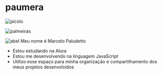# paumera

![picolo](https://github.com/KelwynPaumeiras/paumera/assets/173710353/468170d0-7492-4703-8c81-8aad49a51df2)

![palmeiras](https://github.com/KelwynPaumeiras/paumera/assets/173710353/3f375e78-4907-477a-8fe6-f769cbaa7b93)

![abel](https://github.com/KelwynPaumeiras/paumera/assets/173710353/de492e42-1a22-4bfa-b412-de8bcb67c97b)
Meu nome é Marcelo Paludetto

- Estou estudando na Alura
- Estou me desenvolvendo na linguagem JavaScript
- Utilizo esse espaço para minha organização e compartilhamento dos meus projetos desenvolvidos







